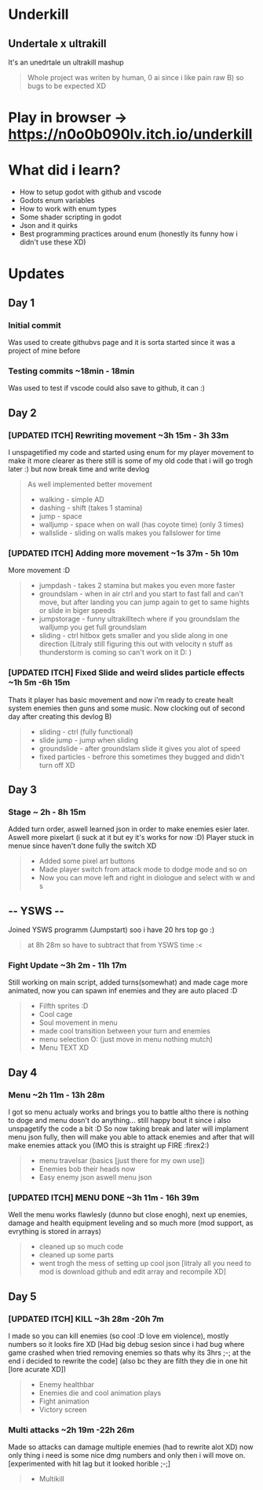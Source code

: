 # Underkill
## Undertale x ultrakill
It's an unedrtale un ultrakill mashup
> Whole project was writen by human, 0 ai since i like pain raw B) so bugs to be expected XD
# Play in browser -> https://n0o0b090lv.itch.io/underkill
# What did i learn?
- How to setup godot with github and vscode
- Godots enum variables
- How to work with enum types
- Some shader scripting in godot
- Json and it quirks
- Best programming practices around enum (honestly its funny how i didn't use these XD)

# Updates
## Day 1
### Initial commit
Was used to create githubvs page and it is sorta started since it was a project of mine before
### Testing commits ~18min - 18min
Was used to test if vscode could also save to github, it can :)
## Day 2
### [UPDATED ITCH] Rewriting movement ~3h 15m - 3h 33m
I unspagetified my code and started using enum for my player movement to make it more clearer as there still is some of my old code that i will go trogh later :)
but now break time and write devlog
> As well implemented better movement
> - walking - simple AD
> - dashing - shift (takes 1 stamina)
> - jump - space
> - walljump - space when on wall (has coyote time) (only 3 times)
> - wallslide - sliding on walls makes you fallslower for time
### [UPDATED ITCH] Adding more movement ~1s 37m - 5h 10m
More movement :D
> - jumpdash - takes 2 stamina but makes you even more faster
> - groundslam - when in air ctrl and you start to fast fall and can't move, but after landing you can jump again to get to same hights or slide in biger speeds
> - jumpstorage - funny ultrakilltech where if you groundslam the walljump you get full groundslam
> - sliding - ctrl hitbox gets smaller and you slide along in one direction (Litraly still figuring this out with velocity n stuff as thunderstorm is coming so can't work on it D: )
### [UPDATED ITCH] Fixed Slide and weird slides particle effects ~1h 5m -6h  15m
Thats it player has basic movement and now i'm ready to create healt system enemies then guns and some music. Now clocking out of second day after creating this devlog B)
> - sliding - ctrl (fully functional)
> - slide jump - jump when sliding
> - groundslide - after groundslam slide it gives you alot of speed
> - fixed particles - befrore this sometimes they bugged and didn't turn off XD
## Day 3
### Stage ~ 2h - 8h 15m
Added turn order, aswell learned json in order to make enemies esier later.
Aswell more pixelart (i suck at it but ey it's works for now :D)
Player stuck in menue since haven't done fully the switch XD
> - Added some pixel art buttons
> - Made player switch from attack mode to dodge mode and so on
> - Now you can move left and right in diologue and select with w and s
## -- YSWS --
Joined YSWS programm (Jumpstart) soo i have 20 hrs top go :)
> at 8h 28m so have to subtract that from YSWS time :<
### Fight Update ~3h 2m - 11h 17m
Still working on main script, added turns(somewhat) and made cage more animated, now you can spawn inf enemies and they are auto placed :D
> - Filfth sprites :D
> - Cool cage
> - Soul movement in menu
> - made cool transition between your turn and enemies
> - menu selection O: (just move in menu nothing mutch)
> - Menu TEXT XD
## Day 4
### Menu ~2h 11m - 13h 28m
I got so menu actualy works and brings you to battle altho there is nothing to doge and menu dosn't do anything... still happy bout it since i also unspagetify the code a bit :D So now taking break and later will implament menu json fully, then will make you able to attack enemies and after that will make enemies attack you (IMO this is straight up FIRE :firex2:)
> - menu travelsar (basics [just there for my own use])
> - Enemies bob their heads now
> - Easy enemy json aswell menu json
### [UPDATED ITCH] MENU DONE ~3h 11m - 16h 39m
Well the menu works flawlesly (dunno but close enogh), next up enemies, damage and health equipment leveling and so much more (mod support, as evrything is stored in arrays)
> - cleaned up so much code
> - cleaned up some parts
> - went trogh the mess of setting up cool json [litraly all you need to mod is download github and edit array and recompile XD]
## Day 5
### [UPDATED ITCH] KILL ~3h 28m -20h 7m
I made so you can kill enemies (so cool :D love em violence), mostly numbers so it looks fire XD
[Had big debug sesion since i had bug where game crashed when tried removing enemies so thats why its 3hrs ;-; at the end i decided to rewrite the code]
(also bc they are filth they die in one hit [lore acurate XD])
> - Enemy healthbar
> - Enemies die and cool animation plays
> - Fight animation
> - Victory screen
### Multi attacks ~2h 19m -22h 26m
Made so attacks can damage multiple enemies (had to rewrite alot XD) now only thing i need is some nice dmg numbers and only then i will move on. [experimented with hit lag but it looked horible ;-;]
> - Multikill